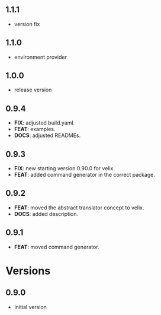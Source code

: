 ## 1.1.1

- version fix

## 1.1.0

- environment provider

## 1.0.0

- release version

## 0.9.4

 - **FIX**: adjusted build.yaml.
 - **FEAT**: examples.
 - **DOCS**: adjusted READMEs.

## 0.9.3

 - **FIX**: new starting version 0.90.0 for velix.
 - **FEAT**: added command generator in the correct package.

## 0.9.2

 - **FEAT**: moved the abstract translator concept to velix.
 - **DOCS**: added description.

## 0.9.1

 - **FEAT**: moved command generator.

# Versions

## 0.9.0

- Initial version
